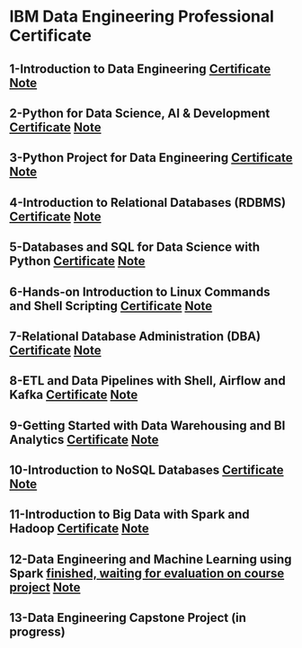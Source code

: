 # IBM Data Engineering Professional Certificate

## 1-Introduction to Data Engineering [Certificate](https://coursera.org/share/70c13833cae92619984eff3c524cd152) [Note]()
## 2-Python for Data Science, AI & Development [Certificate](https://coursera.org/share/433c1d95b6f3f9c372a1652ddda3055e)  [Note]()
## 3-Python Project for Data Engineering [Certificate](https://coursera.org/share/4232edcb2c2ef2187af27fbd925c9bd0) [Note]()
## 4-Introduction to Relational Databases (RDBMS) [Certificate](https://coursera.org/share/57a5ae10e9ddcacb57c78e0a5c812f93) [Note]()
## 5-Databases and SQL for Data Science with Python [Certificate](https://coursera.org/share/51e7df85eb1c6ff62955953f6768b9ef) [Note]()
## 6-Hands-on Introduction to Linux Commands and Shell Scripting [Certificate](https://coursera.org/share/556e49ef95022c4967b46fc7fb5466ad) [Note]()
## 7-Relational Database Administration (DBA) [Certificate](https://coursera.org/share/27696a03a3f7670c1512f6eb008b44b0) [Note]()
## 8-ETL and Data Pipelines with Shell, Airflow and Kafka [Certificate](https://coursera.org/share/0ee64bc932fd59711187d2fc120e3abe) [Note]()
## 9-Getting Started with Data Warehousing and BI Analytics [Certificate](https://coursera.org/share/07547b7c2f1c96e58d989db13fe3b9e4) [Note]()
## 10-Introduction to NoSQL Databases [Certificate](https://coursera.org/share/418987686631649ab4f9f1775c952f01) [Note]()
## 11-Introduction to Big Data with Spark and Hadoop [Certificate](https://coursera.org/share/6c954c0b55fc77169346fb233eca7d71) [Note]()
## 12-Data Engineering and Machine Learning using Spark [finished, waiting for evaluation on course project](https://github.com/XYU1204/ibm-data-eng/blob/main/image.png) [Note]()
## 13-Data Engineering Capstone Project (in progress)
